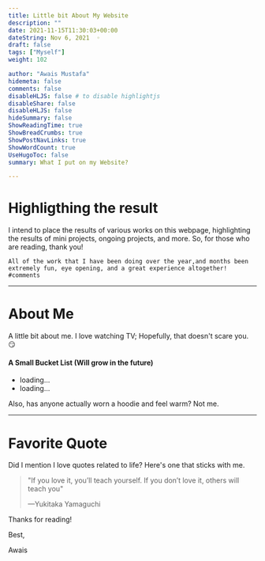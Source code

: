```yaml
---
title: Little bit About My Website
description: ""
date: 2021-11-15T11:30:03+00:00
dateString: Nov 6, 2021  ◦
draft: false
tags: ["Myself"]
weight: 102

author: "Awais Mustafa"
hidemeta: false
comments: false
disableHLJS: false # to disable highlightjs
disableShare: false
disableHLJS: false
hideSummary: false
ShowReadingTime: true
ShowBreadCrumbs: true
ShowPostNavLinks: true
ShowWordCount: true
UseHugoToc: false
summary: What I put on my Website?

---
```




<!DOCTYPE html>
<html>
<head>
  <meta charset="utf-8">

  <meta name="viewport" content="width=device-width, initial-scale=1">
  <!-- Include the Open Graph meta tags here -->
<!--     <head>
  <meta property="og:type" content="website">
  <meta property="og:title" content="Awais Mustafa">
  <meta property="og:url" content="https://awwais.me/">
  <meta property="og:image" content="https://awwais.me/blog/awais.jpg">
  <meta property="og:description" content="Awais Blog"> -->
</head>

</head>
<body>

    
# Highligthing the result

I intend to place the results of various works on this webpage, highlighting the results of mini projects, ongoing projects, and more. So, for those who are reading, thank you!

```
All of the work that I have been doing over the year,and months been
extremely fun, eye opening, and a great experience altogether!         #comments
```
***

# About Me

A little bit about me. I love watching TV; Hopefully, that doesn't scare you. :smirk:

#### A Small Bucket List (Will grow in the future)
<ul>
    <li>loading...</li>
    <li>loading...</li>
</ul>

Also, has anyone actually worn a hoodie and feel warm? Not me.

***
# Favorite Quote

Did I mention I love quotes related to life? Here's one that sticks with me.

> "If you love it, you’ll teach yourself. If you don’t love it, others will teach you"
>
> —Yukitaka Yamaguchi

Thanks for reading!

Best,

Awais
    
</body>
</html>


